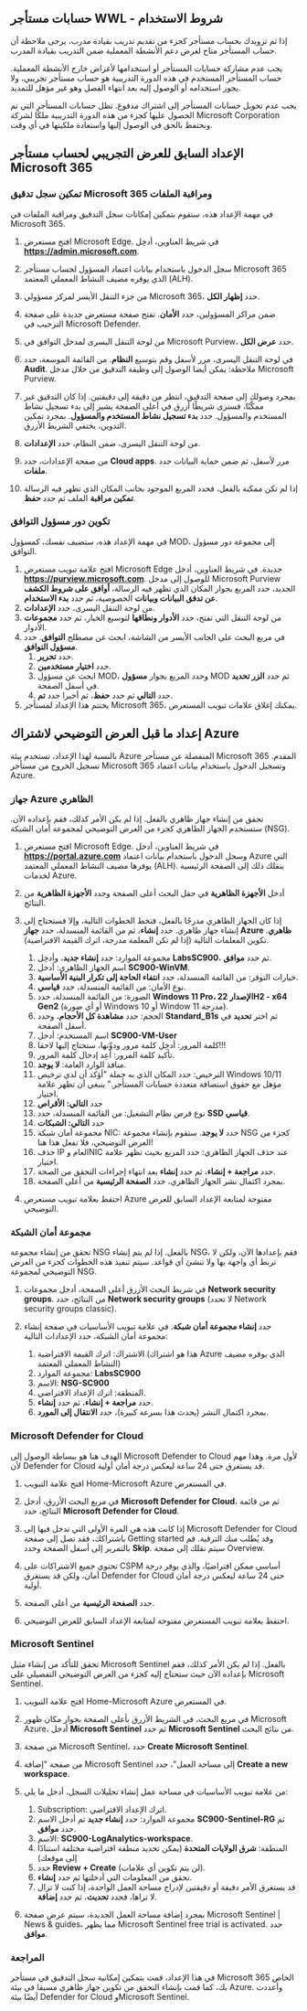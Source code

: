 <!---
---
الإعداد السابق للعرض التجريبي: العنوان: 'إعداد العرض التوضيحي'
---
--->

## حسابات مستأجر WWL - شروط الاستخدام

إذا تم تزويدك بحساب مستأجر كجزء من تقديم تدريب بقيادة مدرب، يرجى ملاحظة أن حساب المستأجر متاح لغرض دعم الأنشطة المعملية ضمن التدريب بقيادة المدرب.

يجب عدم مشاركة حسابات المستأجر أو استخدامها لأغراض خارج الأنشطة المعملية. حساب المستأجر المستخدم في هذه الدورة التدريبية هو حساب مستأجر تجريبي، ولا يجوز استخدامه أو الوصول إليه بعد انتهاء الفصل وهو غير مؤهل للتمديد.

يجب عدم تحويل حسابات المستأجر إلى اشتراك مدفوع. تظل حسابات المستأجر التي تم الحصول عليها كجزء من هذه الدورة التدريبية ملكًا لشركة Microsoft Corporation ونحتفظ بالحق في الوصول إليها واستعادة ملكيتها في أي وقت.

## الإعداد السابق للعرض التجريبي لحساب مستأجر Microsoft 365

### تمكين سجل تدقيق Microsoft 365 ومراقبة الملفات

في مهمة الإعداد هذه، ستقوم بتمكين إمكانات سجل التدقيق ومراقبة الملفات في Microsoft 365.

1. افتح مستعرض Microsoft Edge. في شريط العناوين، أدخِل **https://admin.microsoft.com**.

1. سجل الدخول باستخدام بيانات اعتماد المسؤول لحساب مستأجر Microsoft 365 الذي يوفره مضيف النشاط المعملي المعتمد (ALH).

1. من جزء التنقل الأيسر لمركز مسؤولي Microsoft 365، حدد **إظهار الكل**.

1. ضمن مراكز المسؤولين، حدد **الأمان**.  تفتح صفحة مستعرض جديدة على صفحة الترحيب في Microsoft Defender.  

1. من لوحة التنقل اليسرى لمدخل التوافق في Microsoft Purview، حدد **عرض الكل**.

1. في لوحة التنقل اليسرى، مرر لأسفل وقم بتوسيع **النظام**.  من القائمة الموسعة، حدد **Audit**.  ملاحظة: يمكن أيضا الوصول إلى وظيفة التدقيق من خلال مدخل Microsoft Purview.

1. بمجرد وصولك إلى صفحة التدقيق، انتظر من دقيقة إلى دقيقتين.  إذا كان التدقيق غير ممكَّنًا، فسترى شريطًا أزرق في أعلى الصفحة يشير إلى بدء تسجيل نشاط المستخدم والمسؤول.  حدد **بدء تسجيل نشاط المستخدم والمسؤول**.  بمجرد تمكين التدوين، يختفي الشريط الأزرق.

1. من لوحة التنقل اليسرى، ضمن النظام، حدد **الإعدادات**.

1. من صفحة الإعدادات، حدد **Cloud apps**.   مرر لأسفل، ثم ضمن حماية البيانات حدد **ملفات**.

1. إذا لم تكن ممكنة بالفعل، فحدد المربع الموجود بجانب المكان الذي تظهر فيه الرسالة **تمكين مراقبة** الملف ثم حدد **حفظ**.  

### تكوين دور مسؤول التوافق

في مهمة الإعداد هذه، ستضيف نفسك، كمسؤول MOD، إلى مجموعة دور مسؤول التوافق.

1. افتح علامة تبويب مستعرض Microsoft Edge جديدة. في شريط العناوين، أدخل **https://purview.microsoft.com**. للوصول إلى مدخل Microsoft Purview الجديد، حدد المربع بجوار المكان الذي تظهر فيه الرسالة، **أوافق على شروط الكشف عن تدفق البيانات وبيانات** الخصوصية، ثم حدد **بدء الاستخدام**.  
1. من لوحة التنقل اليسرى، حدد **الإعدادات**.
1. من لوحة التنقل التي تفتح، حدد **الأدوار ونطاقها** لتوسيع الخيار، ثم حدد **مجموعات** الأدوار.
1. في مربع البحث على الجانب الأيسر من الشاشة، ابحث عن مصطلح **التوافق**.  حدد **مسؤول التوافق**.
    1. حدد **تحرير**.
    1. حدد **اختيار مستخدمين**.
    1. ابحث عن مسؤول MOD، وحدد المربع بجوار **مسؤول** MOD ثم حدد **الزر تحديد** في أسفل الصفحة.
    1. حدد **التالي** ثم حدد **حفظ**، ثم أخيرا حدد **تم**.
1. يختتم هذا الإعداد لمستأجر Microsoft 365، يمكنك إغلاق علامات تبويب المستعرض.

## إعداد ما قبل العرض التوضيحي لاشتراك Azure

بالنسبة لهذا الإعداد، تستخدم بيئة Azure المنفصلة عن مستأجر Microsoft 365 المقدم. تسجيل الخروج من مستأجر Microsoft 365 وتسجيل الدخول باستخدام بيانات اعتماد Azure.

### جهاز Azure الظاهري

تحقق من إنشاء جهاز ظاهري بالفعل. إذا لم يكن الأمر كذلك، فقم بإعداده الآن. ستستخدم الجهاز الظاهري كجزء من العرض التوضيحي لمجموعة أمان الشبكة (NSG).

1. افتح مستعرض Microsoft Edge.  في شريط العناوين، أدخل **https://portal.azure.com** وسجل الدخول باستخدام بيانات اعتماد Azure التي يوفرها مضيف النشاط المعملي المعتمد (ALH).  ينقلك ذلك إلى الصفحة الرئيسية لخدمات Azure.

1. أدخل **الأجهزة الظاهرية** في حقل البحث أعلى الصفحة وحدد **الأجهزة الظاهرية** من النتائج.

1. إذا كان الجهاز الظاهري مدرجًا بالفعل، فتخط الخطوات التالية، وإلا فستحتاج إلى إنشاء جهاز ظاهري.  حدد **إنشاء**، ثم من القائمة المنسدلة، حدد **جهاز Azure ظاهري**. تكوين المعلمات التالية (إذا لم تكن المعلمة مدرجة، اترك القيمة الافتراضية).
    1. مجموعة الموارد: حدد **إنشاء جديد**، وأدخِل **LabsSC900**، ثم حدد **موافق**.
    1. اسم الجهاز الظاهري: أدخل **SC900-WinVM**.
    1. خيارات التوفر: من القائمة المنسدلة، حدد **انتفاء الحاجة إلى تكرار البنية الأساسية**.
    1. نوع الأمان: من القائمة المنسدلة، حدد **قياسي**.
    1. الصورة: من القائمة المنسدلة، حدد **Windows 11 Pro، الإصدار 22H2 - x64 Gen2** (أو أي صورة Windows 10 أو Window 11 مدرجة).
    1. الحجم: حدد **مشاهدة كل الأحجام**، وحدد **Standard_B1s** ثم اختر **تحديد** في أسفل الصفحة.
    1. اسم المستخدم: أدخل **SC900-VM-User**
    1. كلمة المرور: أدخِل كلمة مرور ودوِّنها، ستحتاج إليها لاحقا!!!
    1. تأكيد كلمة المرور: أعِد إدخال كلمة المرور.
    1. منافذ الوارد العامة: **لا يوجد**.
    1. الترخيص: حدد المكان الذي به جملة "أؤكد أن لدي ترخيص Windows 10/11 مؤهل مع حقوق استضافة متعددة حسابات المستأجر."  ينبغي أن تظهر علامة اختيار.
    1. حدد **التالي: الأقراص**
    1. نوع قرص نظام التشغيل: من القائمة المنسدلة، حدد **SSD قياسي**.
    1. حدد **التالي: الشبكات**
    1. مجموعة أمان شبكة NIC: حدد **لا يوجد**.  ستقوم بإنشاء مجموعة NSG كجزء من العرض التوضيحي، فلا تفعل هذا هنا!
    1. حذف IP العام وNIC عند حذف الجهاز الظاهري: حدد المربع بحيث تظهر علامة اختيار.
    1. حدد **مراجعة + إنشاء**، ثم حدد **إنشاء** بعد انتهاء إجراءات التحقق من الصحة.
    1. بمجرد اكتمال نشر الجهاز الظاهري، حدد **الصفحة الرئيسية** من أعلى الصفحة.

1. احتفظ بعلامة تبويب مستعرض Azure مفتوحة لمتابعة الإعداد السابق للعرض التوضيحي.

### مجموعة أمان الشبكة

تحقق من إنشاء مجموعة NSG بالفعل. إذا لم يتم إنشاء NSG، فقم بإعدادها الآن، ولكن لا تربط أي واجهة بها ولا تنشئ أي قواعد. سيتم تنفيذ هذه الخطوات كجزء من العرض التوضيحي لمجموعة NSG.

1. في شريط البحث الأزرق أعلى الصفحة، أدخل مجموعات **Network security groups**. من النتائج، حدد **Network security groups** (لا تحدد Network security groups classic).

1. حدد **إنشاء مجموعة أمان شبكة**. في علامة تبويب الأساسيات في صفحة إنشاء مجموعة أمان الشبكة، حدد الإعدادات التالية:
    1. الاشتراك: اترك القيمة الافتراضية (هذا هو اشتراك Azure الذي يوفره مضيف النشاط المعملي المعتمد)
    1. مجموعة الموارد: **LabsSC900**
    1. الاسم:  **NSG-SC900**
    1. المنطقة: اترك الإعداد الافتراضي.
    1. حدد **مراجعة + إنشاء**، ثم حدد **إنشاء**.
    1. بمجرد اكتمال النشر (يحدث هذا بسرعة كبيرة)، حدد **الانتقال إلى المورد**.

### Microsoft Defender for Cloud

الهدف هنا هو ببساطة الوصول إلى Microsoft Defender to Cloud لأول مرة. وهذا مهم لأن Defender for Cloud قد يستغرق حتى 24 ساعة ليعكس درجة أمان أولية.  

1. افتح علامة التبويب Home-Microsoft Azure في المستعرض.

1. في مربع البحث الأزرق، أدخل **Microsoft Defender for Cloud**، ثم من قائمة النتائج، حدد **Microsoft Defender for Cloud**.

1. إذا كانت هذه هي المرة الأولى التي تدخل فيها إلى Microsoft Defender for Cloud باشتراكك، فقد تصل إلى صفحة Getting started وقد يُطلب منك الترقية.  قم بالتمرير إلى أسفل الصفحة وحدد **Skip**.  سيتم نقلك إلى صفحة Overview.

1. تحتوي جميع الاشتراكات على CSPM أساسي ممكن افتراضيًا، والذي يوفر درجة أمان، ولكن قد يستغرق Defender for Cloud حتى 24 ساعة ليعكس درجة أمان أولية.

1. حدد **الصفحة الرئيسية** من أعلى الصفحة.

1. احتفظ بعلامة تبويب المستعرض مفتوحة لمتابعة الإعداد السابق للعرض التوضيحي.

### Microsoft Sentinel

تحقق للتأكد من إنشاء مثيل Microsoft Sentinel بالفعل. إذا لم يكن الأمر كذلك، فقم بإعداده الآن حيث ستحتاج إليه كجزء من العرض التوضيحي التفصيلي على Microsoft Sentinel.

1. افتح علامة التبويب Home-Microsoft Azure في المستعرض.

1. في مربع البحث، في الشريط الأزرق بأعلى الصفحة بجوار مكان ظهور Microsoft Azure، أدخل **Microsoft Sentinel** ثم حدد **Microsoft Sentinel** من نتائج البحث.

1. من صفحة Microsoft Sentinel، حدد **Create Microsoft Sentinel**.

1. من صفحة "إضافة Microsoft Sentinel إلى مساحة العمل"، حدد **Create a new workspace**.

1. من علامة تبويب الأساسيات في مساحة عمل إنشاء تحليلات السجل، أدخل ما يلي:
    1. Subscription: اترك الإعداد الافتراضي.
    1. مجموعة الموارد: حدد **إنشاء جديد** ثم أدخل الاسم **SC900-Sentinel-RG** ثم حدد **موافق**.
    1. الاسم: **SC900-LogAnalytics-workspace**.
    1. المنطقة: **شرق الولايات المتحدة** (يمكن تحديد منطقة افتراضية مختلفة استنادًا إلى موقعك)
    1. حدد **Review + Create** (لن يتم تكوين أي علامات).
    1. تحقق من المعلومات التي أدخلتها ثم حدد **إنشاء**.
    1. قد يستغرق الأمر دقيقة أو دقيقتين لإدراج مساحة العمل الواحدة، إذا كنت لا تزال لا تراها، فحدد **تحديث**، ثم حدد **إضافة**.

1. بمجرد إضافة مساحة العمل الجديدة، سيتم عرض صفحة Microsoft Sentinel | News & guides، مما يظهر Microsoft Sentinel free trial is activated.  حدد **موافق**.

### المراجعة

في هذا الإعداد، قمت بتمكين إمكانية سجل التدقيق في مستأجر Microsoft 365 الخاص بك، كما قمت بإنشاء التحقق من تكوين جهاز ظاهري مسبقا في بيئة Azure. وأعددت أيضًا بيئة Defender for Cloud وMicrosoft Sentinel.

